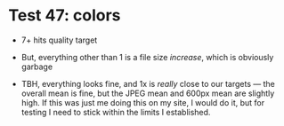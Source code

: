 # Test 47: colors

* 7+ hits quality target

* But, everything other than 1 is a file size *increase*, which is obviously garbage

* TBH, everything looks fine, and 1x is *really* close to our targets — the overall mean is fine, but the JPEG mean and 600px mean are slightly high. If this was just me doing this on my site, I would do it, but for testing I need to stick within the limits I established.
 